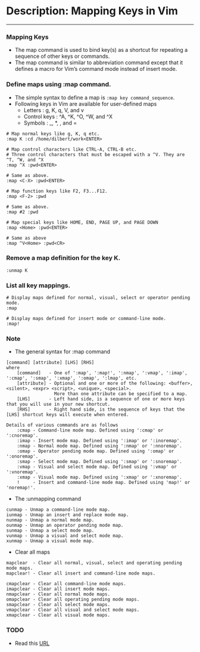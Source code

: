 # Description: Mapping Keys in Vim
----------------------------------

### Mapping Keys
- The map command is used to bind key(s) as a shortcut for repeating a sequence of other keys or commands.
- The map command is similar to abbreviation command except that it defines a macro for Vim’s command mode instead of
  insert mode.

### Define maps using :map command.
- The simple syntax to define a map is `:map key command_sequence`.
- Following keys in Vim are available for user-defined maps
    * Letters       : g, K, q, V, and v
    * Control keys  : ^A, ^K, ^O, ^W, and ^X
    * Symbols       : _, *, \, and =

```
# Map normal keys like g, K, q etc.
:map K :cd /home/dilbert/work<ENTER>

# Map control characters like CTRL-A, CTRL-B etc.
# Three control characters that must be escaped with a ^V. They are ^T, ^W, and ^X
:map ^X :pwd<ENTER>

# Same as above.
:map <C-X> :pwd<ENTER>

# Map function keys like F2, F3...F12.
:map <F-2> :pwd

# Same as above.
:map #2 :pwd

# Map special keys like HOME, END, PAGE UP, and PAGE DOWN
:map <Home> :pwd<ENTER>

# Same as above
:map ^V<Home> :pwd<CR>
```

### Remove a map definition for the key K.
```
:unmap K
```

### List all key mappings.
```
# Display maps defined for normal, visual, select or operator pending mode.
:map

# Display maps defined for insert mode or command-line mode.
:map!
```

### Note
- The general syntax for :map command

```
[command] [attribute] [LHS] [RHS]
where
    [command]   - One of ':map', ':map!', ':nmap', ':vmap', ':imap', ':cmap', ':smap', ':xmap', ':omap', ':lmap', etc.
    [attribute] - Optional and one or more of the following: <buffer>, <silent>, <expr> <script>, <unique>, <special>.
                  More than one attribute can be specified to a map.
    [LHS]       - Left hand side, is a sequence of one or more keys that you will use in your new shortcut.
    [RHS]       - Right hand side, is the sequence of keys that the [LHS] shortcut keys will execute when entered.

Details of various commands are as follows
    :cmap - Command-line mode map. Defined using ':cmap' or ':cnoremap'.
    :imap - Insert mode map. Defined using ':imap' or ':inoremap'.
    :nmap - Normal mode map. Defined using ':nmap' or ':nnoremap'.
    :omap - Operator pending mode map. Defined using ':omap' or ':onoremap'.
    :smap - Select mode map. Defined using ':smap' or ':snoremap'.
    :vmap - Visual and select mode map. Defined using ':vmap' or ':vnoremap'.
    :xmap - Visual mode map. Defined using ':xmap' or ':xnoremap'.
    !     - Insert and command-line mode map. Defined using 'map!' or 'noremap!'.
```

- The :unmapping command

```
cunmap - Unmap a command-line mode map.
iunmap - Unmap an insert and replace mode map.
nunmap - Unmap a normal mode map.
ounmap - Unmap an operator pending mode map.
sunmap - Unmap a select mode map.
vunmap - Unmap a visual and select mode map.
xunmap - Unmap a visual mode map.
```

- Clear all maps

```
mapclear  - Clear all normal, visual, select and operating pending mode maps.
mapclear! - Clear all insert and command-line mode maps.

cmapclear - Clear all command-line mode maps.
imapclear - Clear all insert mode maps.
nmapclear - Clear all normal mode maps.
omapclear - Clear all operating pending mode maps.
smapclear - Clear all select mode maps.
vmapclear - Clear all visual and select mode maps.
xmapclear - Clear all visual mode maps.
```

### TODO
- Read this [URL](http://vim.wikia.com/wiki/Mapping_keys_in_Vim_-_Tutorial_%28Part_1%29)

